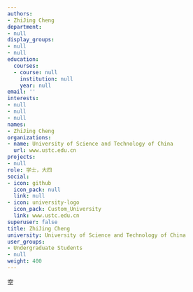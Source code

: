 ```yaml
---
authors:
- ZhiJing Cheng
department:
- null
display_groups:
- null
- null
education:
  courses:
  - course: null
    institution: null
    year: null
email: ''
interests:
- null
- null
- null
names:
- ZhiJing Cheng
organizations:
- name: University of Science and Technology of China
  url: www.ustc.edu.cn
projects:
- null
role: 学士，大四
social:
- icon: github
  icon_pack: null
  link: null
- icon: university-logo
  icon_pack: Custom_University
  link: www.ustc.edu.cn
superuser: false
title: ZhiJing Cheng
university: University of Science and Technology of China
user_groups:
- Undergraduate Students
- null
weight: 400
---
```


空

